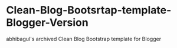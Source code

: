 # Clean-Blog-Bootsrtap-template-Blogger-Version
abhibagul's archived Clean Blog Bootstrap template for Blogger
